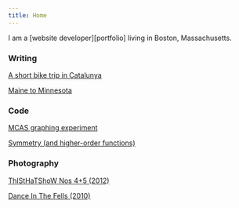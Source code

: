 ```yaml
---
title: Home
---
```


<p class="intro">
  I am a [website developer][portfolio] living in Boston, Massachusetts.
</p>

### Writing

[A short bike trip in Catalunya][bike2]

[Maine to Minnesota][bike]

### Code

[MCAS graphing experiment][mcas]

[Symmetry (and higher-order functions)][sym]

### Photography

[ThIStHaTShoW Nos 4+5 (2012)][thisthat45]

[Dance In The Fells (2010)][fells]

[post]:posts/2012-10-31-test-post.html
[sym]:posts/symmetry.html
[mcas]:posts/mcas.html
[fells]:photo/fells.html
[thisthat45]:photo/thisthat45.html
[portfolio]:portfolio.html
[source]:https://github.com/mjhoy/mjhoy.com
[bike]:bike
[bike2]:writings/misc/catalunya.html
